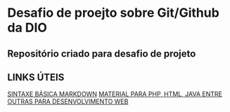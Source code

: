 # Desafio de proejto sobre Git/Github da DIO
## Repositório criado para desafio de projeto

## LINKS ÚTEIS
[SINTAXE BÁSICA MARKDOWN](https://www.markdownguide.org/)
[MATERIAL PARA PHP, HTML, JAVA ENTRE OUTRAS PARA DESENVOLVIMENTO WEB](https://www.w3schools.com/)

